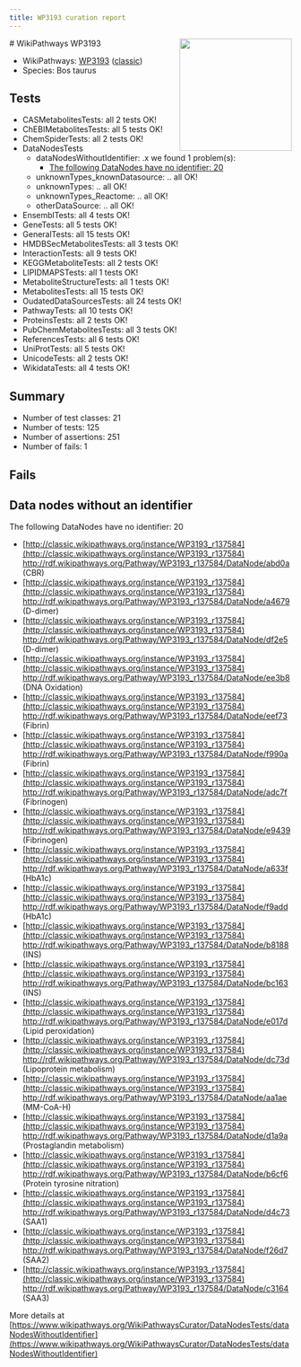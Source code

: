 ```yaml
---
title: WP3193 curation report
---
```


<img style="float: right; width: 200px" src="https://upload.wikimedia.org/wikipedia/commons/thumb/8/83/Wplogo_with_text_500.png/640px-Wplogo_with_text_500.png" />
# WikiPathways WP3193

* WikiPathways: [WP3193](https://wikipathways.org/pathways/WP3193) ([classic](https://classic.wikipathways.org/instance/WP3193))
* Species: Bos taurus
## Tests
* CASMetabolitesTests: all 2 tests OK!
* ChEBIMetabolitesTests: all 5 tests OK!
* ChemSpiderTests: all 2 tests OK!
* DataNodesTests
    * dataNodesWithoutIdentifier: .x we found 1 problem(s):
        * [The following DataNodes have no identifier: 20](#8792c4af)
    * unknownTypes_knownDatasource: .. all OK!
    * unknownTypes: .. all OK!
    * unknownTypes_Reactome: .. all OK!
    * otherDataSource: .. all OK!
* EnsemblTests: all 4 tests OK!
* GeneTests: all 5 tests OK!
* GeneralTests: all 15 tests OK!
* HMDBSecMetabolitesTests: all 3 tests OK!
* InteractionTests: all 9 tests OK!
* KEGGMetaboliteTests: all 2 tests OK!
* LIPIDMAPSTests: all 1 tests OK!
* MetaboliteStructureTests: all 1 tests OK!
* MetabolitesTests: all 15 tests OK!
* OudatedDataSourcesTests: all 24 tests OK!
* PathwayTests: all 10 tests OK!
* ProteinsTests: all 2 tests OK!
* PubChemMetabolitesTests: all 3 tests OK!
* ReferencesTests: all 6 tests OK!
* UniProtTests: all 5 tests OK!
* UnicodeTests: all 2 tests OK!
* WikidataTests: all 4 tests OK!


## Summary

* Number of test classes: 21
* Number of tests: 125
* Number of assertions: 251
* Number of fails: 1

## Fails

<a name="8792c4af" />

## Data nodes without an identifier

The following DataNodes have no identifier: 20

* [http://classic.wikipathways.org/instance/WP3193_r137584](http://classic.wikipathways.org/instance/WP3193_r137584) http://rdf.wikipathways.org/Pathway/WP3193_r137584/DataNode/abd0a (CBR)
* [http://classic.wikipathways.org/instance/WP3193_r137584](http://classic.wikipathways.org/instance/WP3193_r137584) http://rdf.wikipathways.org/Pathway/WP3193_r137584/DataNode/a4679 (D-dimer)
* [http://classic.wikipathways.org/instance/WP3193_r137584](http://classic.wikipathways.org/instance/WP3193_r137584) http://rdf.wikipathways.org/Pathway/WP3193_r137584/DataNode/df2e5 (D-dimer)
* [http://classic.wikipathways.org/instance/WP3193_r137584](http://classic.wikipathways.org/instance/WP3193_r137584) http://rdf.wikipathways.org/Pathway/WP3193_r137584/DataNode/ee3b8 (DNA Oxidation)
* [http://classic.wikipathways.org/instance/WP3193_r137584](http://classic.wikipathways.org/instance/WP3193_r137584) http://rdf.wikipathways.org/Pathway/WP3193_r137584/DataNode/eef73 (Fibrin)
* [http://classic.wikipathways.org/instance/WP3193_r137584](http://classic.wikipathways.org/instance/WP3193_r137584) http://rdf.wikipathways.org/Pathway/WP3193_r137584/DataNode/f990a (Fibrin)
* [http://classic.wikipathways.org/instance/WP3193_r137584](http://classic.wikipathways.org/instance/WP3193_r137584) http://rdf.wikipathways.org/Pathway/WP3193_r137584/DataNode/adc7f (Fibrinogen)
* [http://classic.wikipathways.org/instance/WP3193_r137584](http://classic.wikipathways.org/instance/WP3193_r137584) http://rdf.wikipathways.org/Pathway/WP3193_r137584/DataNode/e9439 (Fibrinogen)
* [http://classic.wikipathways.org/instance/WP3193_r137584](http://classic.wikipathways.org/instance/WP3193_r137584) http://rdf.wikipathways.org/Pathway/WP3193_r137584/DataNode/a633f (HbA1c)
* [http://classic.wikipathways.org/instance/WP3193_r137584](http://classic.wikipathways.org/instance/WP3193_r137584) http://rdf.wikipathways.org/Pathway/WP3193_r137584/DataNode/f9add (HbA1c)
* [http://classic.wikipathways.org/instance/WP3193_r137584](http://classic.wikipathways.org/instance/WP3193_r137584) http://rdf.wikipathways.org/Pathway/WP3193_r137584/DataNode/b8188 (INS)
* [http://classic.wikipathways.org/instance/WP3193_r137584](http://classic.wikipathways.org/instance/WP3193_r137584) http://rdf.wikipathways.org/Pathway/WP3193_r137584/DataNode/bc163 (INS)
* [http://classic.wikipathways.org/instance/WP3193_r137584](http://classic.wikipathways.org/instance/WP3193_r137584) http://rdf.wikipathways.org/Pathway/WP3193_r137584/DataNode/e017d (Lipid peroxidation)
* [http://classic.wikipathways.org/instance/WP3193_r137584](http://classic.wikipathways.org/instance/WP3193_r137584) http://rdf.wikipathways.org/Pathway/WP3193_r137584/DataNode/dc73d (Lipoprotein metabolism)
* [http://classic.wikipathways.org/instance/WP3193_r137584](http://classic.wikipathways.org/instance/WP3193_r137584) http://rdf.wikipathways.org/Pathway/WP3193_r137584/DataNode/aa1ae (MM-CoA-H)
* [http://classic.wikipathways.org/instance/WP3193_r137584](http://classic.wikipathways.org/instance/WP3193_r137584) http://rdf.wikipathways.org/Pathway/WP3193_r137584/DataNode/d1a9a (Prostaglandin metabolism)
* [http://classic.wikipathways.org/instance/WP3193_r137584](http://classic.wikipathways.org/instance/WP3193_r137584) http://rdf.wikipathways.org/Pathway/WP3193_r137584/DataNode/b6cf6 (Protein tyrosine nitration)
* [http://classic.wikipathways.org/instance/WP3193_r137584](http://classic.wikipathways.org/instance/WP3193_r137584) http://rdf.wikipathways.org/Pathway/WP3193_r137584/DataNode/d4c73 (SAA1)
* [http://classic.wikipathways.org/instance/WP3193_r137584](http://classic.wikipathways.org/instance/WP3193_r137584) http://rdf.wikipathways.org/Pathway/WP3193_r137584/DataNode/f26d7 (SAA2)
* [http://classic.wikipathways.org/instance/WP3193_r137584](http://classic.wikipathways.org/instance/WP3193_r137584) http://rdf.wikipathways.org/Pathway/WP3193_r137584/DataNode/c3164 (SAA3)


More details at [https://www.wikipathways.org/WikiPathwaysCurator/DataNodesTests/dataNodesWithoutIdentifier](https://www.wikipathways.org/WikiPathwaysCurator/DataNodesTests/dataNodesWithoutIdentifier)

